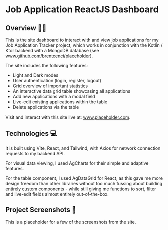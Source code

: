 # Job Application ReactJS Dashboard

## Overview 📝📌

This is the site dashboard to interact with and view job applications for my Job Application Tracker project, which works in conjunction with the Kotlin / Ktor backend with a MongoDB database (see www.github.com/brentcenci/placeholder).

The site includes the following features:
- Light and Dark modes
- User authentication (login, register, logout)
- Grid overview of important statistics
- An interactive data grid table showcasing all applications
- Add new applications with a modal field
- Live-edit existing applications within the table
- Delete applications via the table

Visit and interact with this site live at: www.placeholder.com.

## Technologies 💻
It is built using Vite, React, and Tailwind, with Axios for network connection requests to my backend API.

For visual data viewing, I used AgCharts for their simple and adaptive features.

For the table component, I used AgDataGrid for React, as this gave me more design freedom than other libraries without too much fussing about building entirely custom components - while still giving me functions to sort, filter and live-edit fields almost entirely out-of-the-box.


## Project Screenshots 📸

This is a placeholder for a few of the screenshots from the site.
